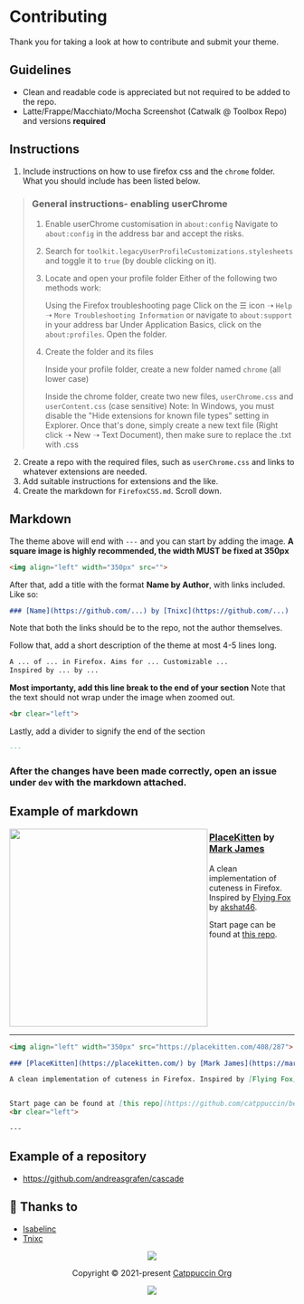 # Contributing

Thank you for taking a look at how to contribute and submit your theme.

## Guidelines

- Clean and readable code is appreciated but not required to be added to the repo.
- Latte/Frappe/Macchiato/Mocha Screenshot (Catwalk @ Toolbox Repo) and versions **required**

## Instructions
1. Include instructions on how to use firefox css and the `chrome` folder. What you should include has been listed below.

> ### General instructions- enabling userChrome
> 1. Enable userChrome customisation in `about:config`
>     Navigate to `about:config` in the address bar and accept the risks.
> 
> 2. Search for `toolkit.legacyUserProfileCustomizations.stylesheets` and toggle it to `true` (by double clicking on it).
> 3. Locate and open your profile folder
> Either of the following two methods work:
> 
>     Using the Firefox troubleshooting page
>         Click on the ☰ icon ➝ `Help` ➝ `More Troubleshooting Information` or navigate to `about:support` in your address bar
>         Under Application Basics, click on the `about:profiles`. Open the folder.
> 
> 4. Create the folder and its files
> 
>     Inside your profile folder, create a new folder named `chrome` (all lower case)
> 
>     Inside the chrome folder, create two new files, `userChrome.css` and `userContent.css` (case sensitive)
>         Note: In Windows, you must disable the "Hide extensions for known file types" setting in Explorer. Once that's done, simply create a new text file (Right click ➝ New ➝ Text Document), then make sure to replace the .txt with .css

2. Create a repo with the required files, such as `userChrome.css` and links to whatever extensions are needed.
3. Add suitable instructions for extensions and the like.
4. Create the markdown for `FirefoxCSS.md`. Scroll down.

## Markdown
The theme above will end with `---` and you can start by adding the image. **A square image is highly recommended, the width MUST be fixed at 350px**

```md
<img align="left" width="350px" src="">
```

After that, add a title with the format **Name by Author**, with links included. Like so:

```md
### [Name](https://github.com/...) by [Tnixc](https://github.com/...)
```
Note that both the links should be to the repo, not the author themselves.

Follow that, add a short description of the theme at most 4-5 lines long.
```md
A ... of ... in Firefox. Aims for ... Customizable ...
Inspired by ... by ...
```

**Most importanty, add this line break to the end of your section** Note that the text should not wrap under the image when zoomed out.
```md
<br clear="left">
```
Lastly, add a divider to signify the end of the section
```md
---
```

### After the changes have been made correctly, open an issue under `dev` with the markdown attached.


## Example of markdown

<img align="left" width="350px" src="https://placekitten.com/408/287">

### [PlaceKitten](https://placekitten.com/) by [Mark James](https://mark.james.name/)

A clean implementation of cuteness in Firefox. Inspired by [Flying Fox](https://github.com/akshat46/FlyingFox) by [akshat46](https://github.com/akshat46).


Start page can be found at [this repo](https://github.com/catppuccin/bento).
<br clear="left">

---

```md
<img align="left" width="350px" src="https://placekitten.com/408/287">

### [PlaceKitten](https://placekitten.com/) by [Mark James](https://mark.james.name/)

A clean implementation of cuteness in Firefox. Inspired by [Flying Fox](https://github.com/akshat46/FlyingFox) by [akshat46](https://github.com/akshat46).


Start page can be found at [this repo](https://github.com/catppuccin/bento).
<br clear="left">

---
```

## Example of a repository

- https://github.com/andreasgrafen/cascade

## 💝 Thanks to

- [Isabelinc](https://github.com/Isabelincorp)
- [Tnixc](https://github.com/Tnixc)
&nbsp;

<p align="center"><img src="https://raw.githubusercontent.com/catppuccin/catppuccin/main/assets/footers/gray0_ctp_on_line.svg?sanitize=true" /></p>
<p align="center">Copyright &copy; 2021-present <a href="https://github.com/catppuccin" target="_blank">Catppuccin Org</a>
<p align="center"><a href="https://github.com/catppuccin/catppuccin/blob/main/LICENSE"><img src="https://img.shields.io/static/v1.svg?style=for-the-badge&label=License&message=MIT&logoColor=d9e0ee&colorA=363a4f&colorB=b7bdf8"/></a></p>
